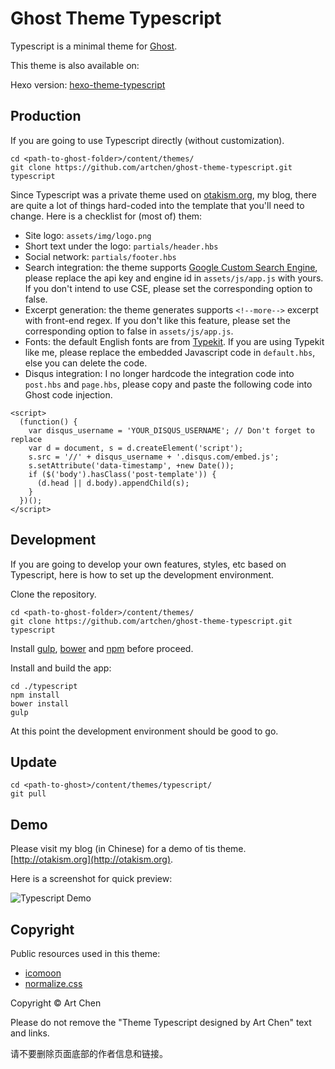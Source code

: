 # Ghost Theme Typescript

Typescript is a minimal theme for [Ghost](http://ghost.org).

This theme is also available on:

Hexo version: [hexo-theme-typescript](https://github.com/artchen/hexo-theme-typescript)

## Production

If you are going to use Typescript directly (without customization).

```
cd <path-to-ghost-folder>/content/themes/
git clone https://github.com/artchen/ghost-theme-typescript.git typescript
```

Since Typescript was a private theme used on [otakism.org](http://otakism.org), my blog, there are quite a lot of things hard-coded into the template that you'll need to change. Here is a checklist for (most of) them:

* Site logo: `assets/img/logo.png`
* Short text under the logo: `partials/header.hbs`
* Social network: `partials/footer.hbs`
* Search integration: the theme supports [Google Custom Search Engine](https://cse.google.com), please replace the api key and engine id in `assets/js/app.js` with yours. If you don't intend to use CSE, please set the corresponding option to false.
* Excerpt generation: the theme generates supports `<!--more-->` excerpt with front-end regex. If you don't like this feature, please set the corresponding option to false in `assets/js/app.js`.
* Fonts: the default English fonts are from [Typekit](https://typekit.com/). If you are using Typekit like me, please replace the embedded Javascript code in `default.hbs`, else you can delete the code.
* Disqus integration: I no longer hardcode the integration code into `post.hbs` and `page.hbs`, please copy and paste the following code into Ghost code injection.

```
<script>  
  (function() {
    var disqus_username = 'YOUR_DISQUS_USERNAME'; // Don't forget to replace
    var d = document, s = d.createElement('script');
    s.src = '//' + disqus_username + '.disqus.com/embed.js';
    s.setAttribute('data-timestamp', +new Date());
    if ($('body').hasClass('post-template')) {
      (d.head || d.body).appendChild(s);
    }
  })();
</script>  
```

## Development

If you are going to develop your own features, styles, etc based on Typescript, here is how to set up the development environment.

Clone the repository.

```
cd <path-to-ghost-folder>/content/themes/
git clone https://github.com/artchen/ghost-theme-typescript.git typescript
```

Install [gulp](http://gulpjs.com/), [bower](http://bower.io/) and [npm](https://www.npmjs.com/) before proceed.

Install and build the app:

```
cd ./typescript
npm install
bower install
gulp
```

At this point the development environment should be good to go.

## Update

```
cd <path-to-ghost>/content/themes/typescript/
git pull
```

## Demo

Please visit my blog (in Chinese) for a demo of tis theme. [http://otakism.org](http://otakism.org).

Here is a screenshot for quick preview:

![Typescript Demo](http://artifact.me/images/ghost-theme-typescript-screenshot.png)

## Copyright

Public resources used in this theme:

* [icomoon](https://icomoon.io/)
* [normalize.css](https://necolas.github.io/normalize.css/)

Copyright © Art Chen

Please do not remove the "Theme Typescript designed by Art Chen" text and links.

请不要删除页面底部的作者信息和链接。

